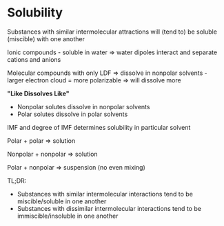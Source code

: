 # Solubility

Substances with similar intermolecular attractions will (tend to) be soluble (miscible) with one another



Ionic compounds - soluble in water => water dipoles interact and separate cations and anions



Molecular compounds with only LDF => dissolve in nonpolar solvents - larger electron cloud = more polarizable => will dissolve more



**"Like Dissolves Like"**
-   Nonpolar solutes dissolve in nonpolar solvents
-   Polar solutes dissolve in polar solvents

IMF and degree of IMF determines solubility in particular solvent

Polar + polar => solution

Nonpolar + nonpolar => solution

Polar + nonpolar => suspension (no even mixing)



TL;DR:
-   Substances with similar intermolecular interactions tend to be miscible/soluble in one another
-   Substances with dissimilar intermolecular interactions tend to be immiscible/insoluble in one another



